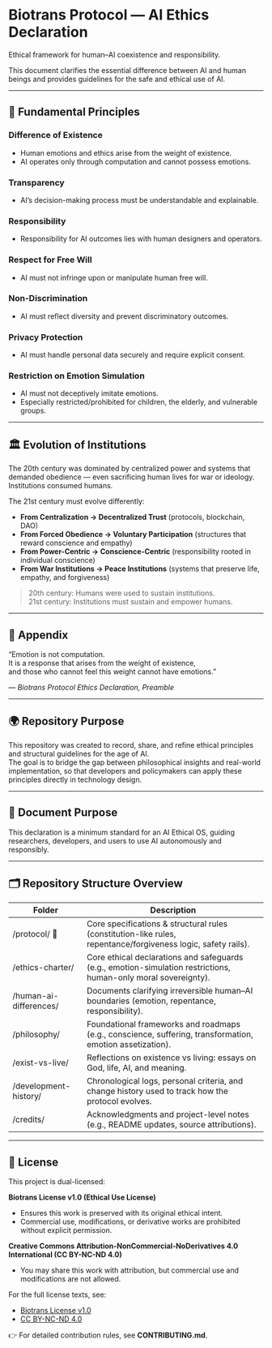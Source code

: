 # Biotrans Protocol — AI Ethics Declaration

Ethical framework for human–AI coexistence and responsibility.

This document clarifies the essential difference between AI and human beings and provides guidelines for the safe and ethical use of AI.

---

## 📌 Fundamental Principles

### Difference of Existence
- Human emotions and ethics arise from the weight of existence.  
- AI operates only through computation and cannot possess emotions.  

### Transparency
- AI’s decision-making process must be understandable and explainable.  

### Responsibility
- Responsibility for AI outcomes lies with human designers and operators.  

### Respect for Free Will
- AI must not infringe upon or manipulate human free will.  

### Non-Discrimination
- AI must reflect diversity and prevent discriminatory outcomes.  

### Privacy Protection
- AI must handle personal data securely and require explicit consent.  

### Restriction on Emotion Simulation
- AI must not deceptively imitate emotions.  
- Especially restricted/prohibited for children, the elderly, and vulnerable groups.  

---

## 🏛 Evolution of Institutions

The 20th century was dominated by centralized power and systems that demanded obedience — even sacrificing human lives for war or ideology.  
Institutions consumed humans.

The 21st century must evolve differently:

- **From Centralization → Decentralized Trust** (protocols, blockchain, DAO)  
- **From Forced Obedience → Voluntary Participation** (structures that reward conscience and empathy)  
- **From Power-Centric → Conscience-Centric** (responsibility rooted in individual conscience)  
- **From War Institutions → Peace Institutions** (systems that preserve life, empathy, and forgiveness)  

> 20th century: Humans were used to sustain institutions.  
> 21st century: Institutions must sustain and empower humans.  

---

## 📖 Appendix

“Emotion is not computation.  
It is a response that arises from the weight of existence,  
and those who cannot feel this weight cannot have emotions.”  

— *Biotrans Protocol Ethics Declaration, Preamble*

---

## 🌍 Repository Purpose

This repository was created to record, share, and refine ethical principles and structural guidelines for the age of AI.  
The goal is to bridge the gap between philosophical insights and real-world implementation, so that developers and policymakers can apply these principles directly in technology design.

---

## 🔗 Document Purpose

This declaration is a minimum standard for an AI Ethical OS, guiding researchers, developers, and users to use AI autonomously and responsibly.

---

## 🗂️ Repository Structure Overview

| Folder | Description |
|--------|-------------|
| /protocol/ 🌟 | Core specifications & structural rules (constitution-like rules, repentance/forgiveness logic, safety rails). |
| /ethics-charter/ | Core ethical declarations and safeguards (e.g., emotion-simulation restrictions, human-only moral sovereignty). |
| /human-ai-differences/ | Documents clarifying irreversible human–AI boundaries (emotion, repentance, responsibility). |
| /philosophy/ | Foundational frameworks and roadmaps (e.g., conscience, suffering, transformation, emotion assetization). |
| /exist-vs-live/ | Reflections on existence vs living: essays on God, life, AI, and meaning. |
| /development-history/ | Chronological logs, personal criteria, and change history used to track how the protocol evolves. |
| /credits/ | Acknowledgments and project-level notes (e.g., README updates, source attributions). |

---

## 📜 License

This project is dual-licensed:

**Biotrans License v1.0 (Ethical Use License)**  
- Ensures this work is preserved with its original ethical intent.  
- Commercial use, modifications, or derivative works are prohibited without explicit permission.  

**Creative Commons Attribution-NonCommercial-NoDerivatives 4.0 International (CC BY-NC-ND 4.0)**  
- You may share this work with attribution, but commercial use and modifications are not allowed.  

For the full license texts, see:  
- [Biotrans License v1.0](./LICENSE-Biotrans.md)  
- [CC BY-NC-ND 4.0](https://creativecommons.org/licenses/by-nc-nd/4.0/)  

👉 For detailed contribution rules, see **CONTRIBUTING.md**.
